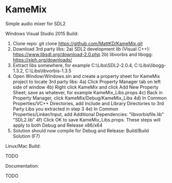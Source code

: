 # KameMix
Simple audio mixer for SDL2

Windows Visual Studio 2015 Build:

1) Clone repo: git clone https://github.com/MattKD/KameMix.git
2) Download 3rd party libs:
2a) SDL2 development lib (Visual C++): https://www.libsdl.org/download-2.0.php
2b) libvorbis and libogg: https://xiph.org/downloads/
3) Extract libs somewhere, for example C:\Libs\SDL2-2.0.4, C:\Libs\libogg-1.3.2, C:\Libs\libvorbis-1.3.5
4) Open Window/Windows.sln and create a property sheet for KameMix project to locate 3rd party libs:
4a) Click Property Manager tab on left side of window
4b) Right click KameMix and click Add New Property Sheet; save as whatever, for example KameMix_Libs.props
4c) Back in Property Manager, click KameMix/Debug/KameMix_Libs
4d) In Common Properties/VC++ Directories, add Include and Library Directories to 3rd Party Libs you extracted in step 3
4e) In Common Properties/Linker/Input, add Additional Dependencies: "libvorbisfile.lib" "SDL2.lib"
4f) Click OK to save KameMix_Libs.props. These steps will apply to both Debug and Release x86/x64
5) Solution should now compile for Debug and Release: Build/Build Solution (F7)

Linux/Mac Build:

TODO

Documentation:

TODO
